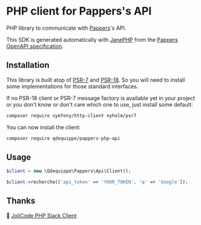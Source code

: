# PHP client for Pappers's API

PHP library to communicate with [Pappers](https://www.pappers.fr)'s API.

This SDK is generated automatically with [JanePHP](https://github.com/janephp/janephp)
from the [Pappers OpenAPI specification](https://www.pappers.fr/api/documentation).

## Installation

This library is built atop of [PSR-7](https://www.php-fig.org/psr/psr-7/) and
[PSR-18](https://www.php-fig.org/psr/psr-18/). So you will need to install some
implementations for those standard interfaces.

If no PSR-18 client or PSR-7 message factory is available yet in your project
or you don't know or don't care which one to use, just install some default:

```bash
composer require symfony/http-client nyholm/psr7
```

You can now install the  client:

```bash
composer require qdequippe/pappers-php-api
```

## Usage

```php
$client = new \Qdequippe\Pappers\Api\Client();

$client->recherche(['api_token' => 'YOUR_TOKEN', 'q' => 'Google']);
```

## Thanks

💙 [JoliCode PHP Slack Client](https://github.com/jolicode/slack-php-api)
